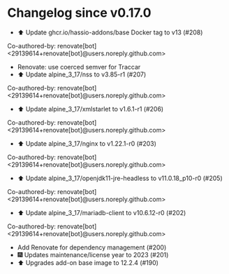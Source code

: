 # Changelog since v0.17.0
- ⬆️ Update ghcr.io/hassio-addons/base Docker tag to v13 (#208)

Co-authored-by: renovate[bot] <29139614+renovate[bot]@users.noreply.github.com> 
- Renovate: use coerced semver for Traccar 
- ⬆️ Update alpine_3_17/nss to v3.85-r1 (#207)

Co-authored-by: renovate[bot] <29139614+renovate[bot]@users.noreply.github.com> 
- ⬆️ Update alpine_3_17/xmlstarlet to v1.6.1-r1 (#206)

Co-authored-by: renovate[bot] <29139614+renovate[bot]@users.noreply.github.com> 
- ⬆️ Update alpine_3_17/nginx to v1.22.1-r0 (#203)

Co-authored-by: renovate[bot] <29139614+renovate[bot]@users.noreply.github.com> 
- ⬆️ Update alpine_3_17/openjdk11-jre-headless to v11.0.18_p10-r0 (#205)

Co-authored-by: renovate[bot] <29139614+renovate[bot]@users.noreply.github.com> 
- ⬆️ Update alpine_3_17/mariadb-client to v10.6.12-r0 (#202)

Co-authored-by: renovate[bot] <29139614+renovate[bot]@users.noreply.github.com> 
- Add Renovate for dependency management (#200) 
- 🎆 Updates maintenance/license year to 2023 (#201) 
- ⬆️ Upgrades add-on base image to 12.2.4 (#190) 

